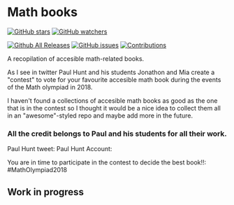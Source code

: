 # Math books
[![GitHub stars](https://img.shields.io/github/stars/thebooort/math-books.svg?style=social&label=Stars)](https://github.com/thebooort/math-books)
[![GitHub watchers](https://img.shields.io/github/watchers/thebooort/math-books.svg?style=social&label=Watch)](https://github.com/thebooort/math-books)

[![Github All Releases](https://img.shields.io/github/downloads/thebooort/math-books/total.svg)](https://github.com/thebooort/math-books)
[![GitHub issues](https://img.shields.io/github/issues/thebooort/math-books.svg)](https://github.com/thebooort/math-books)
[![Contributions](https://img.shields.io/badge/contributions-welcome-brightgreen.svg)](https://github.com/thebooort/math-books)

A recopilation of accesible math-related books.

As I see in twitter Paul Hunt and his students Jonathon and Mia create a "contest" to vote for your favourite accesible math book during the events of the Math olympiad in 2018. 

I haven't found a collections of accesible math books as good as the one that is in the contest so I thought it would be a nice idea to collect them all in an "awesome"-styled repo and maybe add more in the future. 

### All the credit belongs to Paul and his students for all their work.

Paul Hunt tweet:
Paul Hunt Account:

You are in time to participate in the contest to decide the best book!!: #MathOlympiad2018

## Work in progress
